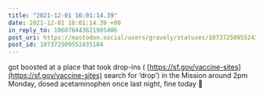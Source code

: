 ```yaml
---
title: "2021-12-01 16:01:14.39"
date: 2021-12-01 16:01:14.39 +00
in_reply_to: 106076443621985406
post_uri: https://mastodon.social/users/gravely/statuses/107372509552435104
post_id: 107372509552435104
---
```

got boosted at a place that took drop-ins ( [https://sf.gov/vaccine-sites](https://sf.gov/vaccine-sites) search for ‘drop’) in the Mission around 2pm Monday, dosed acetaminophen once last night, fine today 🤗



